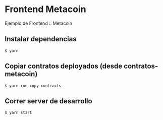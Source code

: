 # Frontend Metacoin
Ejemplo de Frontend :: Metacoin

## Instalar dependencias
```
$ yarn
```

## Copiar contratos deployados (desde contratos-metacoin)
```
$ yarn run copy-contracts
```


## Correr server de desarrollo
```
$ yarn start
```
